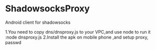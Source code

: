 ShadowsocksProxy
================

Android client for shadowsocks

1.You need to copy dns/dnsproxy.js to your VPC,and use node to run it :node dnsproxy.js
2.Install the apk on mobile phone ,and setup proxy, passwd